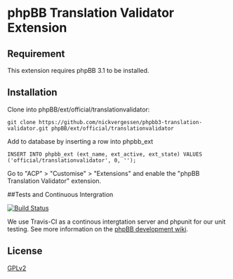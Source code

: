 # phpBB Translation Validator Extension

## Requirement

This extension requires phpBB 3.1 to be installed.

## Installation

Clone into phpBB/ext/official/translationvalidator:

    git clone https://github.com/nickvergessen/phpbb3-translation-validator.git phpBB/ext/official/translationvalidator

Add to database by inserting a row into phpbb_ext

    INSERT INTO phpbb_ext (ext_name, ext_active, ext_state) VALUES ('official/translationvalidator', 0, '');

Go to "ACP" > "Customise" > "Extensions" and enable the "phpBB Translation Validator" extension.

##Tests and Continuous Intergration

[![Build Status](https://travis-ci.org/nickvergessen/phpbb3-translation-validator.png?branch=master)](https://travis-ci.org/nickvergessen/phpbb3-translation-validator)

We use Travis-CI as a continous intergtation server and phpunit for our unit testing. See more information on the [phpBB development wiki](https://wiki.phpbb.com/Unit_Tests).

## License

[GPLv2](license.txt)
